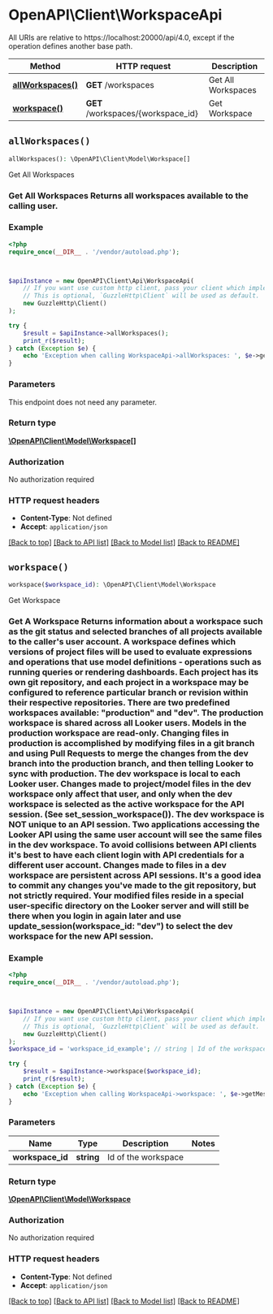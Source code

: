 # OpenAPI\Client\WorkspaceApi

All URIs are relative to https://localhost:20000/api/4.0, except if the operation defines another base path.

| Method | HTTP request | Description |
| ------------- | ------------- | ------------- |
| [**allWorkspaces()**](WorkspaceApi.md#allWorkspaces) | **GET** /workspaces | Get All Workspaces |
| [**workspace()**](WorkspaceApi.md#workspace) | **GET** /workspaces/{workspace_id} | Get Workspace |


## `allWorkspaces()`

```php
allWorkspaces(): \OpenAPI\Client\Model\Workspace[]
```

Get All Workspaces

### Get All Workspaces  Returns all workspaces available to the calling user.

### Example

```php
<?php
require_once(__DIR__ . '/vendor/autoload.php');



$apiInstance = new OpenAPI\Client\Api\WorkspaceApi(
    // If you want use custom http client, pass your client which implements `GuzzleHttp\ClientInterface`.
    // This is optional, `GuzzleHttp\Client` will be used as default.
    new GuzzleHttp\Client()
);

try {
    $result = $apiInstance->allWorkspaces();
    print_r($result);
} catch (Exception $e) {
    echo 'Exception when calling WorkspaceApi->allWorkspaces: ', $e->getMessage(), PHP_EOL;
}
```

### Parameters

This endpoint does not need any parameter.

### Return type

[**\OpenAPI\Client\Model\Workspace[]**](../Model/Workspace.md)

### Authorization

No authorization required

### HTTP request headers

- **Content-Type**: Not defined
- **Accept**: `application/json`

[[Back to top]](#) [[Back to API list]](../../README.md#endpoints)
[[Back to Model list]](../../README.md#models)
[[Back to README]](../../README.md)

## `workspace()`

```php
workspace($workspace_id): \OpenAPI\Client\Model\Workspace
```

Get Workspace

### Get A Workspace  Returns information about a workspace such as the git status and selected branches of all projects available to the caller's user account.  A workspace defines which versions of project files will be used to evaluate expressions and operations that use model definitions - operations such as running queries or rendering dashboards. Each project has its own git repository, and each project in a workspace may be configured to reference particular branch or revision within their respective repositories.  There are two predefined workspaces available: \"production\" and \"dev\".  The production workspace is shared across all Looker users. Models in the production workspace are read-only. Changing files in production is accomplished by modifying files in a git branch and using Pull Requests to merge the changes from the dev branch into the production branch, and then telling Looker to sync with production.  The dev workspace is local to each Looker user. Changes made to project/model files in the dev workspace only affect that user, and only when the dev workspace is selected as the active workspace for the API session. (See set_session_workspace()).  The dev workspace is NOT unique to an API session. Two applications accessing the Looker API using the same user account will see the same files in the dev workspace. To avoid collisions between API clients it's best to have each client login with API credentials for a different user account.  Changes made to files in a dev workspace are persistent across API sessions. It's a good idea to commit any changes you've made to the git repository, but not strictly required. Your modified files reside in a special user-specific directory on the Looker server and will still be there when you login in again later and use update_session(workspace_id: \"dev\") to select the dev workspace for the new API session.

### Example

```php
<?php
require_once(__DIR__ . '/vendor/autoload.php');



$apiInstance = new OpenAPI\Client\Api\WorkspaceApi(
    // If you want use custom http client, pass your client which implements `GuzzleHttp\ClientInterface`.
    // This is optional, `GuzzleHttp\Client` will be used as default.
    new GuzzleHttp\Client()
);
$workspace_id = 'workspace_id_example'; // string | Id of the workspace

try {
    $result = $apiInstance->workspace($workspace_id);
    print_r($result);
} catch (Exception $e) {
    echo 'Exception when calling WorkspaceApi->workspace: ', $e->getMessage(), PHP_EOL;
}
```

### Parameters

| Name | Type | Description  | Notes |
| ------------- | ------------- | ------------- | ------------- |
| **workspace_id** | **string**| Id of the workspace | |

### Return type

[**\OpenAPI\Client\Model\Workspace**](../Model/Workspace.md)

### Authorization

No authorization required

### HTTP request headers

- **Content-Type**: Not defined
- **Accept**: `application/json`

[[Back to top]](#) [[Back to API list]](../../README.md#endpoints)
[[Back to Model list]](../../README.md#models)
[[Back to README]](../../README.md)
